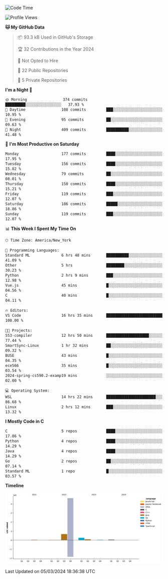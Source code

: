 <!--START_SECTION:waka-->
![Code Time](http://img.shields.io/badge/Code%20Time-107%20hrs%202%20mins-blue)

![Profile Views](http://img.shields.io/badge/Profile%20Views-24-blue)

**🐱 My GitHub Data** 

> 📦 93.3 kB Used in GitHub's Storage 
 > 
> 🏆 32 Contributions in the Year 2024
 > 
> 🚫 Not Opted to Hire
 > 
> 📜 22 Public Repositories 
 > 
> 🔑 5 Private Repositories 
 > 
**I'm a Night 🦉** 

```text
🌞 Morning                374 commits         █████████░░░░░░░░░░░░░░░░   37.93 % 
🌆 Daytime                108 commits         ███░░░░░░░░░░░░░░░░░░░░░░   10.95 % 
🌃 Evening                95 commits          ██░░░░░░░░░░░░░░░░░░░░░░░   09.63 % 
🌙 Night                  409 commits         ██████████░░░░░░░░░░░░░░░   41.48 % 
```
📅 **I'm Most Productive on Saturday** 

```text
Monday                   177 commits         ████░░░░░░░░░░░░░░░░░░░░░   17.95 % 
Tuesday                  156 commits         ████░░░░░░░░░░░░░░░░░░░░░   15.82 % 
Wednesday                79 commits          ██░░░░░░░░░░░░░░░░░░░░░░░   08.01 % 
Thursday                 150 commits         ████░░░░░░░░░░░░░░░░░░░░░   15.21 % 
Friday                   119 commits         ███░░░░░░░░░░░░░░░░░░░░░░   12.07 % 
Saturday                 186 commits         █████░░░░░░░░░░░░░░░░░░░░   18.86 % 
Sunday                   119 commits         ███░░░░░░░░░░░░░░░░░░░░░░   12.07 % 
```


📊 **This Week I Spent My Time On** 

```text
🕑︎ Time Zone: America/New_York

💬 Programming Languages: 
Standard ML              6 hrs 48 mins       ██████████░░░░░░░░░░░░░░░   41.09 % 
Other                    5 hrs               ████████░░░░░░░░░░░░░░░░░   30.23 % 
Python                   2 hrs 9 mins        ███░░░░░░░░░░░░░░░░░░░░░░   12.98 % 
Vue.js                   45 mins             █░░░░░░░░░░░░░░░░░░░░░░░░   04.56 % 
C                        40 mins             █░░░░░░░░░░░░░░░░░░░░░░░░   04.11 % 

🔥 Editors: 
VS Code                  16 hrs 35 mins      █████████████████████████   100.00 % 

🐱‍💻 Projects: 
553-compiler             12 hrs 50 mins      ███████████████████░░░░░░   77.44 % 
SmartSync-Linux          1 hr 32 mins        ██░░░░░░░░░░░░░░░░░░░░░░░   09.32 % 
BUSE                     43 mins             █░░░░░░░░░░░░░░░░░░░░░░░░   04.35 % 
ece566                   35 mins             █░░░░░░░░░░░░░░░░░░░░░░░░   03.54 % 
2024-spring-cs590.2-examp19 mins             ░░░░░░░░░░░░░░░░░░░░░░░░░   02.00 % 

💻 Operating System: 
WSL                      14 hrs 22 mins      ██████████████████████░░░   86.68 % 
Linux                    2 hrs 12 mins       ███░░░░░░░░░░░░░░░░░░░░░░   13.32 % 
```

**I Mostly Code in C** 

```text
C                        5 repos             ████░░░░░░░░░░░░░░░░░░░░░   17.86 % 
Python                   4 repos             ████░░░░░░░░░░░░░░░░░░░░░   14.29 % 
Java                     4 repos             ████░░░░░░░░░░░░░░░░░░░░░   14.29 % 
Go                       2 repos             ██░░░░░░░░░░░░░░░░░░░░░░░   07.14 % 
Standard ML              1 repo              █░░░░░░░░░░░░░░░░░░░░░░░░   03.57 % 
```



**Timeline**

![Lines of Code chart](https://raw.githubusercontent.com/fqzz2000/fqzz2000/main/assets/bar_graph.png)


 Last Updated on 05/03/2024 18:36:38 UTC
<!--END_SECTION:waka-->
